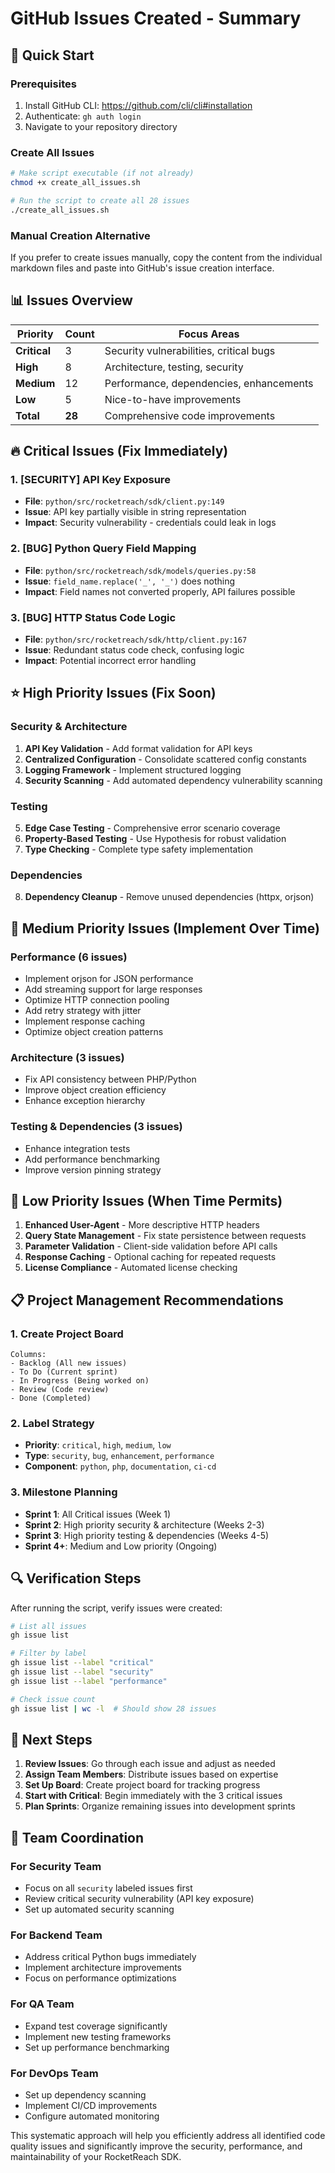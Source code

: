 # GitHub Issues Created - Summary

## 🚀 Quick Start

### Prerequisites
1. Install GitHub CLI: https://github.com/cli/cli#installation
2. Authenticate: `gh auth login`
3. Navigate to your repository directory

### Create All Issues
```bash
# Make script executable (if not already)
chmod +x create_all_issues.sh

# Run the script to create all 28 issues
./create_all_issues.sh
```

### Manual Creation Alternative
If you prefer to create issues manually, copy the content from the individual markdown files and paste into GitHub's issue creation interface.

## 📊 Issues Overview

| Priority | Count | Focus Areas |
|----------|--------|-------------|
| **Critical** | 3 | Security vulnerabilities, critical bugs |
| **High** | 8 | Architecture, testing, security |
| **Medium** | 12 | Performance, dependencies, enhancements |
| **Low** | 5 | Nice-to-have improvements |
| **Total** | **28** | Comprehensive code improvements |

## 🔥 Critical Issues (Fix Immediately)

### 1. [SECURITY] API Key Exposure
- **File**: `python/src/rocketreach/sdk/client.py:149`
- **Issue**: API key partially visible in string representation
- **Impact**: Security vulnerability - credentials could leak in logs

### 2. [BUG] Python Query Field Mapping
- **File**: `python/src/rocketreach/sdk/models/queries.py:58`
- **Issue**: `field_name.replace('_', '_')` does nothing
- **Impact**: Field names not converted properly, API failures possible

### 3. [BUG] HTTP Status Code Logic
- **File**: `python/src/rocketreach/sdk/http/client.py:167`
- **Issue**: Redundant status code check, confusing logic
- **Impact**: Potential incorrect error handling

## ⭐ High Priority Issues (Fix Soon)

### Security & Architecture
1. **API Key Validation** - Add format validation for API keys
2. **Centralized Configuration** - Consolidate scattered config constants
3. **Logging Framework** - Implement structured logging
4. **Security Scanning** - Add automated dependency vulnerability scanning

### Testing
5. **Edge Case Testing** - Comprehensive error scenario coverage
6. **Property-Based Testing** - Use Hypothesis for robust validation
7. **Type Checking** - Complete type safety implementation

### Dependencies
8. **Dependency Cleanup** - Remove unused dependencies (httpx, orjson)

## 🔧 Medium Priority Issues (Implement Over Time)

### Performance (6 issues)
- Implement orjson for JSON performance
- Add streaming support for large responses
- Optimize HTTP connection pooling
- Add retry strategy with jitter
- Implement response caching
- Optimize object creation patterns

### Architecture (3 issues)
- Fix API consistency between PHP/Python
- Improve object creation efficiency
- Enhance exception hierarchy

### Testing & Dependencies (3 issues)
- Enhance integration tests
- Add performance benchmarking
- Improve version pinning strategy

## 🎯 Low Priority Issues (When Time Permits)

1. **Enhanced User-Agent** - More descriptive HTTP headers
2. **Query State Management** - Fix state persistence between requests  
3. **Parameter Validation** - Client-side validation before API calls
4. **Response Caching** - Optional caching for repeated requests
5. **License Compliance** - Automated license checking

## 📋 Project Management Recommendations

### 1. Create Project Board
```
Columns:
- Backlog (All new issues)
- To Do (Current sprint)
- In Progress (Being worked on)
- Review (Code review)
- Done (Completed)
```

### 2. Label Strategy
- **Priority**: `critical`, `high`, `medium`, `low`
- **Type**: `security`, `bug`, `enhancement`, `performance`
- **Component**: `python`, `php`, `documentation`, `ci-cd`

### 3. Milestone Planning
- **Sprint 1**: All Critical issues (Week 1)
- **Sprint 2**: High priority security & architecture (Weeks 2-3)
- **Sprint 3**: High priority testing & dependencies (Weeks 4-5)
- **Sprint 4+**: Medium and Low priority (Ongoing)

## 🔍 Verification Steps

After running the script, verify issues were created:

```bash
# List all issues
gh issue list

# Filter by label
gh issue list --label "critical"
gh issue list --label "security"
gh issue list --label "performance"

# Check issue count
gh issue list | wc -l  # Should show 28 issues
```

## 📝 Next Steps

1. **Review Issues**: Go through each issue and adjust as needed
2. **Assign Team Members**: Distribute issues based on expertise
3. **Set Up Board**: Create project board for tracking progress  
4. **Start with Critical**: Begin immediately with the 3 critical issues
5. **Plan Sprints**: Organize remaining issues into development sprints

## 🤝 Team Coordination

### For Security Team
- Focus on all `security` labeled issues first
- Review critical security vulnerability (API key exposure)
- Set up automated security scanning

### For Backend Team  
- Address critical Python bugs immediately
- Implement architecture improvements
- Focus on performance optimizations

### For QA Team
- Expand test coverage significantly
- Implement new testing frameworks
- Set up performance benchmarking

### For DevOps Team
- Set up dependency scanning
- Implement CI/CD improvements
- Configure automated monitoring

This systematic approach will help you efficiently address all identified code quality issues and significantly improve the security, performance, and maintainability of your RocketReach SDK.
